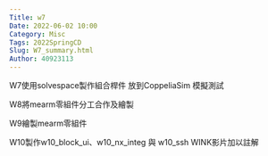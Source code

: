 ```yaml
---
Title: w7
Date: 2022-06-02 10:00
Category: Misc
Tags: 2022SpringCD
Slug: W7_summary.html
Author: 40923113
---
```



<!-- PELICAN_END_SUMMARY -->

W7使用solvespace製作組合桿件 放到CoppeliaSim 模擬測試

W8將mearm零組件分工合作及繪製

W9繪製mearm零組件

W10製作w10_block_ui、w10_nx_integ 與 w10_ssh WINK影片加以註解




